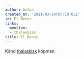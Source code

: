 ```yaml
---
author: Anton
created_at: '2011-03-30T07:50:05Z'
id: El Benur
links:
  mention:
  - thalaskisk
title: El Benur
---
```


Känd [thalaskisk] köpman.

  [thalaskisk]: thalaskisk
